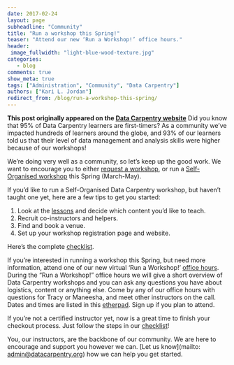 ```yaml
---
date: 2017-02-24
layout: page
subheadline: "Community"
title: "Run a workshop this Spring!"
teaser: "Attend our new ‘Run a Workshop!’ office hours."
header:
 image_fullwidth: "light-blue-wood-texture.jpg"
categories:
   - blog
comments: true
show_meta: true
tags: ["Administration", "Community", "Data Carpentry"]
authors: ["Kari L. Jordan"]
redirect_from: /blog/run-a-workshop-this-spring/
--- 
```


**This post originally appeared on the [Data Carpentry website](https://datacarpentry.org)**
Did you know that 95% of Data Carpentry learners are first-timers? As a community we’ve impacted hundreds of learners around the globe, and 93% of our learners told us that their level of data management and analysis skills were higher because of our workshops!

We’re doing very well as a community, so let’s keep up the good work. We want to encourage you to either [request a workshop](http://www.datacarpentry.org/workshops-host/), or run a [Self-Organised workshop](http://www.datacarpentry.org/self-organized-workshops/) this Spring (March-May).

If you’d like to run a Self-Organised Data Carpentry workshop, but haven’t taught one yet, here are a few tips to get you started:  
1. Look at the [lessons](http://www.datacarpentry.org/lessons) and decide which content you’d like to teach.  
2. Recruit co-instructors and helpers.  
3. Find and book a venue.  
4. Set up your workshop registration page and website.  

Here’s the complete [checklist](http://www.datacarpentry.org/self-org-lead/).

If you’re interested in running a workshop this Spring, but need more information, attend one of our new virtual ‘Run a Workshop!’ [office hours](http://pad.software-carpentry.org/office-hours). During the “Run a Workshop!” office hours we will give a short overview of Data Carpentry workshops and you can ask any questions you have about logistics, content or anything else. Come by any of our office hours with questions for Tracy or Maneesha, and meet other instructors on the call. Dates and times are listed in this [etherpad](http://pad.software-carpentry.org/office-hours). Sign up if you plan to attend.

If you’re not a certified instructor yet, now is a great time to finish your checkout process. Just follow the steps in our [checklist](http://www.datacarpentry.org/checkout/)!

You, our instructors, are the backbone of our community. We are here to encourage and support you however we can. [Let us know](mailto: admin@datacarpentry.org) how we can help you get started.
